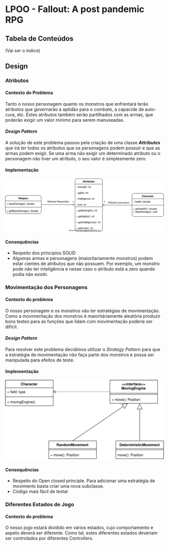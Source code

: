 # LPOO - Fallout: A post pandemic RPG

## Tabela de Conteúdos
(Vai ser o índice)

## Design
### Atributos
#### Contexto do Problema
Tanto o nosso personagem quanto os monstros que enfrentará terão atributos que governarão a aptidão para o combate, a capacide de auto-cura, etc.
Estes atributos também serão partilhados com as armas, que poderão exigir um valor mínimo para serem manuseadas.

#### _Design Pattern_
A solução de este problema passou pela criação de uma classe **_Attributes_** que irá ter todos os atributos que os personagens podem possuir e que as armas podem exigir. Se uma arma não exigir um determinado atributo ou o personagem não tiver um atributo, o seu valor é simplesmente zero. 
#### Implementação
<p align="center">
  <img width=650 src="images/attributes.svg">
</p>

#### Consequências
 - Respeito dos principios SOLID
 - Algumas armas e personagens (maioritariamente monstros) podem estar cientes de atributos que não possuem. Por exemplo, um monstro pode não ter inteligência e nesse caso o atributo está a zero quando podia não existir.

### Movimentação dos Personagens
#### Contexto do problema
O nosso personagem e os monstros vão ter estratégias de movimentação. Como a movimentação dos monstros é maioritáriamente aleatória produzir bons testes para as funções que lidam com movimentação poderia ser difícil.
#### _Design Pattern_
Para resolver este problema decidimos utilizar o _Strategy Pattern_ para que a estratégia de movimentação não faça parte dos monstros e possa ser manipulada para efeitos de teste.
#### Implementação
<p align="center">
  <img width=650 src="images/movement.svg">
</p>

#### Consequências
 - Respeito do Open closed principle. Para adicionar uma estratégia de movimento basta criar uma nova subclasse. 
 - Código mais fácil de testar

### Diferentes Estados de Jogo
#### Contexto do problema
O nosso jogo estará dividido em vários estados, cujo comportamento e aspeto deverá ser diferente. Como tal, estes diferentes estados deveriam ser controlados por diferentes Controllers.